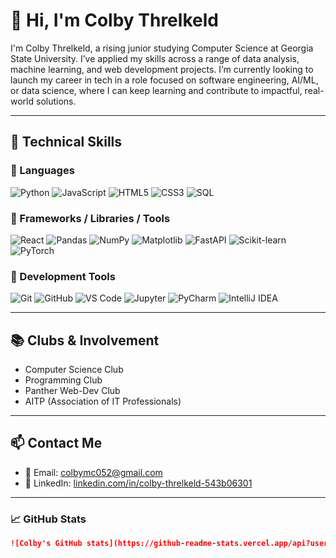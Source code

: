 # 👋 Hi, I'm Colby Threlkeld

I'm Colby Threlkeld, a rising junior studying Computer Science at Georgia State University. I’ve applied my skills across a range of data analysis, machine learning, and web development projects. I’m currently looking to launch my career in tech in a role focused on software engineering, AI/ML, or data science, where I can keep learning and contribute to impactful, real-world solutions.

---

## 🧠 Technical Skills

### 🔹 Languages
![Python](https://img.shields.io/badge/Python-3776AB?style=flat&logo=python&logoColor=white)
![JavaScript](https://img.shields.io/badge/JavaScript-F7DF1E?style=flat&logo=javascript&logoColor=black)
![HTML5](https://img.shields.io/badge/HTML5-E34F26?style=flat&logo=html5&logoColor=white)
![CSS3](https://img.shields.io/badge/CSS3-1572B6?style=flat&logo=css3&logoColor=white)
![SQL](https://img.shields.io/badge/SQL-4479A1?style=flat&logo=postgresql&logoColor=white)

### 🔹 Frameworks / Libraries / Tools
![React](https://img.shields.io/badge/React-20232A?style=flat&logo=react&logoColor=61DAFB)
![Pandas](https://img.shields.io/badge/Pandas-150458?style=flat&logo=pandas&logoColor=white)
![NumPy](https://img.shields.io/badge/NumPy-013243?style=flat&logo=numpy&logoColor=white)
![Matplotlib](https://img.shields.io/badge/Matplotlib-11557c?style=flat&logo=matplotlib&logoColor=white)
![FastAPI](https://img.shields.io/badge/FastAPI-005571?style=flat&logo=fastapi&logoColor=white)
![Scikit-learn](https://img.shields.io/badge/Scikit--learn-F7931E?style=flat&logo=scikit-learn&logoColor=white)
![PyTorch](https://img.shields.io/badge/PyTorch-EE4C2C?style=flat&logo=pytorch&logoColor=white)

### 🔹 Development Tools
![Git](https://img.shields.io/badge/Git-F05032?style=flat&logo=git&logoColor=white)
![GitHub](https://img.shields.io/badge/GitHub-181717?style=flat&logo=github&logoColor=white)
![VS Code](https://img.shields.io/badge/VS%20Code-007ACC?style=flat&logo=visual-studio-code&logoColor=white)
![Jupyter](https://img.shields.io/badge/Jupyter-F37626?style=flat&logo=jupyter&logoColor=white)
![PyCharm](https://img.shields.io/badge/PyCharm-000000?style=flat&logo=pycharm&logoColor=white)
![IntelliJ IDEA](https://img.shields.io/badge/IntelliJ-000000?style=flat&logo=intellij-idea&logoColor=white)

  
---

## 📚 Clubs & Involvement

- Computer Science Club  
- Programming Club  
- Panther Web-Dev Club  
- AITP (Association of IT Professionals)

---

## 📫 Contact Me

- 📧 Email: [colbymc052@gmail.com](mailto:colbymc052@gmail.com)  
- 🔗 LinkedIn: [linkedin.com/in/colby-threlkeld-543b06301](https://www.linkedin.com/in/colby-threlkeld-543b06301/)  

---

### 📈 GitHub Stats 
```md
![Colby's GitHub stats](https://github-readme-stats.vercel.app/api?username=Colby-Threlkeld&show_icons=true&theme=default)
